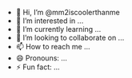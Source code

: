 - 👋 Hi, I’m @mm2iscoolerthanme
- 👀 I’m interested in ...
- 🌱 I’m currently learning ...
- 💞️ I’m looking to collaborate on ...
- 📫 How to reach me ...
- 😄 Pronouns: ...
- ⚡ Fun fact: ...

<!---
mm2iscoolerthanme/mm2iscoolerthanme is a ✨ special ✨ repository because its `README.md` (this file) appears on your GitHub profile.
You can click the Preview link to take a look at your changes.
--->
